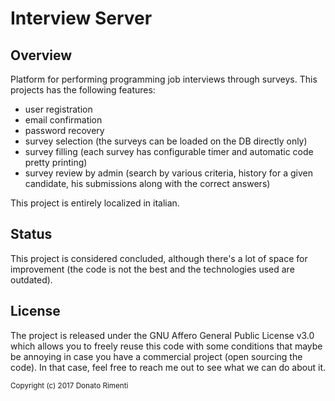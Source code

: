 # Interview Server

## Overview
Platform for performing programming job interviews through surveys. This projects has the following features:
 - user registration
 - email confirmation
 - password recovery
 - survey selection (the surveys can be loaded on the DB directly only)
 - survey filling (each survey has configurable timer and automatic code pretty printing)
 - survey review by admin (search by various criteria, history for a given candidate, his submissions along with the correct answers)
 
This project is entirely localized in italian.

## Status

This project is considered concluded, although there's a lot of space for improvement (the code is not the best and the technologies used are outdated).

## License

The project is released under the GNU Affero General Public License v3.0 which allows you to freely reuse this code with some conditions that maybe be annoying in case you have a commercial project (open sourcing the code). In that case, feel free to reach me out to see what we can do about it.

<sub>Copyright (c) 2017 Donato Rimenti</sub>
